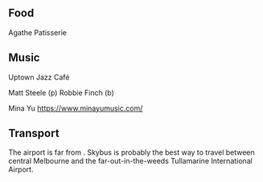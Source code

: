 ## Food

Agathe Patisserie


## Music

Uptown Jazz Café

Matt Steele (p)
Robbie Finch (b)

Mina Yu
https://www.minayumusic.com/


## Transport

The airport is far from . Skybus is probably the best way to travel between central Melbourne and the far-out-in-the-weeds Tullamarine International Airport.


